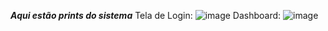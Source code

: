 ***Aqui estão prints do sistema***
Tela de Login:
![image](https://github.com/user-attachments/assets/b000ef07-b79d-46f1-a884-4a8852fd3d7f)
Dashboard:
![image](https://github.com/user-attachments/assets/5d1aff77-7d14-4d54-b53d-1e57b65f4672)
